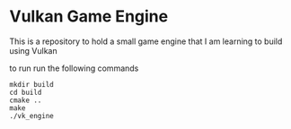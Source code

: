 # Vulkan Game Engine

This is a repository to hold a small game engine that I am learning to build using Vulkan


to run
run the following commands

    mkdir build
    cd build
    cmake ..
    make
    ./vk_engine